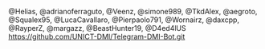 @Helias, @adrianoferraguto, @Veenz, @simone989, @TkdAlex, @aegroto, @Squalex95, @LucaCavallaro, @Pierpaolo791, @Wornairz, @daxcpp, @RayperZ, @margazz, @BeastHunter19, @D4ed4lUS
https://github.com/UNICT-DMI/Telegram-DMI-Bot.git
